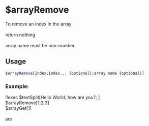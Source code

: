 # $arrayRemove

To remove an index in the array\
\
return nothing\
\
array name must be non-number

## Usage

```bash
$arrayRemove[Index;Index... (optional);array name (optional)]
```

### Example:
<discord-messages>
          <discord-message :bot="false" role-color="#ffcc9a" author="Member">
        !!exec $textSplit[Hello World, how are you?; ]<br>$arrayRemove[1;2;3]<br>$arrayGet[1]<br><br>
          </discord-message>
          <discord-message :bot="true" role-color="#0099ff" author="Custom Command" avatar="https://media.discordapp.net/avatars/725721249652670555/781224f90c3b841ba5b40678e032f74a.webp">
        are
        </discord-message>
</discord-messages>